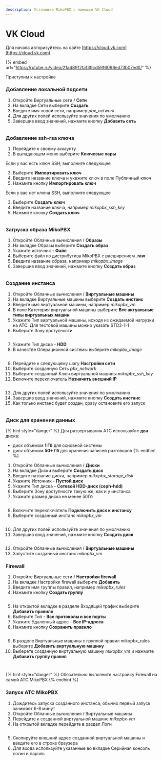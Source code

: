 ```yaml
---
description: Установка MikoPBX с помощью VK Cloud
---
```


# VK Cloud

Для начала авторизуйтесь на сайте [https://cloud.vk.com](https://cloud.vk.com)

{% embed url="https://rutube.ru/video/21a48912fa139cd59f6096ed73b07ed0/" %}

Приступим к настройке

### **Добавление локальной подсети**

1. Откройте Виртуальные сети / **Сети**
2. На вкладке Сети выберите **Создать**
3. Введите имя новой сети, например _pbx\_network_
4. Для других полей используйте значения по умолчанию
5. Завершив ввод значений, нажмите кнопку **Добавить сеть**

<figure><img src="../../.gitbook/assets/MikoPBXvkCloudInstallation_1.png" alt=""><figcaption></figcaption></figure>

### **Добавление ssh-rsa ключа**

1. Перейдите к своему аккаунту
2. В выпадающем меню выберите **Ключевые пары**

Если у вас есть ключ SSH, выполните следующее

3. Выберите **Импортировать ключ**
4. Введите название ключа и укажите ключ в поле Публичный ключ
5. Нажмите кнопку **Импортировать ключ**

Если у вас нет ключа SSH, выполните следующее

3. Выберите **Создать ключ**
4. Введите название ключа, например _mikopbx\_ssh\_key_
5. Нажмите кнопку **Создать ключ**

<figure><img src="../../.gitbook/assets/MikoPBXvkCloudInstallation_2.png" alt=""><figcaption></figcaption></figure>

### **Загрузка образа MikoPBX**

1. Откройте Облачные вычисления / **Образы**
2. На вкладке Образы выберите **Создать образ**
3. Укажите источник - **Файл**
4. Выберите файл из дистрибутива MikoPBX с расширением **.raw**
5. Введите название образа, например _mikopbx\_image_
6. Завершив ввод значений, нажмите кнопку **Создать образ**

<figure><img src="../../.gitbook/assets/MikoPBXvkCloudInstallation_3.png" alt=""><figcaption></figcaption></figure>

### **Создание инстанса**

1. Откройте Облачные вычисления / **Виртуальные машины**
2. На вкладке Виртуальные машины выберите **Создать инстанс**
3. Введите имя виртуальной машины, например _mikopbx\_vm_
4. В поле Категория виртуальной машины выберите **Все актуальные типы виртуальных машин**
5. Укажите Тип виртуальной машины, исходя из ожидаемой нагрузки на АТС. Для тестовой машины можно указать STD2-1-1
6. Выберите Зону доступности

<figure><img src="../../.gitbook/assets/MikoPBXvkCloudInstallation_4.png" alt=""><figcaption></figcaption></figure>

7. Укажите Тип диска - **HDD**
8. В качестве Операционной системы выберите _mikopbx\_image_

<figure><img src="../../.gitbook/assets/MikoPBXvkCloudInstallation_5.png" alt=""><figcaption></figcaption></figure>

9. Перейдите к следующему шагу **Настройки сети**
10. Выберите созданную Сеть _pbx\_network_
11. Выберите созданный Ключ виртуальной машины _mikopbx\_ssh\_key_
12. Включите переключатель **Назначить внешний IP**

<figure><img src="../../.gitbook/assets/MikoPBXvkCloudInstallation_6.png" alt=""><figcaption></figcaption></figure>

13. Для других полей используйте значения по умолчанию
14. Завершив ввод значений, нажмите кнопку **Создать инстанс**
15. Как только инстанс будет создан, сразу остановите его запуск

<figure><img src="../../.gitbook/assets/MikoPBXvkCloudInstallation_7.png" alt=""><figcaption></figcaption></figure>

### **Диск для хранения данных**

{% hint style="danger" %}
Для развертывания АТС используйте **два** диска:

* диск объемом **1 Гб** для основной системы
* диск объемом **50+ Гб** для хранения записей разговоров
{% endhint %}

1. Откройте Облачные вычисления / **Диски**
2. На вкладке Диски выберите **Создать диск**
3. Введите название диска, например _mikopbx\_storage\_disk_
4. Укажите Источник - **Пустой диск**
5. Укажите Тип диска - **Сетевой HDD-диск (ceph-hdd)**
6. Выберите Зону доступности такую же, как и у инстанса
7. Укажите размер диска не менее 50Гб

<figure><img src="../../.gitbook/assets/MikoPBXvkCloudInstallation_8.png" alt=""><figcaption></figcaption></figure>

8. Включите переключатель **Подключить диск к инстансу**
9. Выберите созданный инстанс _mikopbx\_vm_

<figure><img src="../../.gitbook/assets/MikoPBXvkCloudInstallation_9.png" alt=""><figcaption></figcaption></figure>

10. Для других полей используйте значения по умолчанию
11. Завершив ввод значений, нажмите кнопку **Создать диск**

<figure><img src="../../.gitbook/assets/MikoPBXvkCloudInstallation_10.png" alt=""><figcaption></figcaption></figure>

12. Откройте Облачные вычисления / **Виртуальные машины**
13. Запустите созданный инстанс _mikopbx\_vm_

### **Firewall**

1. Откройте Виртуальные сети / **Настройки firewall**
2. На вкладке Настройки firewall выберите **Добавить**
3. Введите имя группы правил, например _mikopbx\_rules_
4. Нажмите кнопку **Создать группу**

<figure><img src="../../.gitbook/assets/MikoPBXvkCloudInstallation_11.png" alt=""><figcaption></figcaption></figure>

5. На открытой вкладке в разделе Входящий трафик выберите **Добавить правило**
6. Выберите Тип - **Все протоколы и все порты**
7. Укажите Удаленный адрес - **Все IP-адреса**
8. Нажмите кнопку **Сохранить правило**

<figure><img src="../../.gitbook/assets/MikoPBXvkCloudInstallation_12.png" alt=""><figcaption></figcaption></figure>

9. В разделе Виртуальные машины с группой правил mikopbx\_rules выберите **Добавить виртуальную машину**
10. Выберете созданную виртуальную машину _mikopbx\_vm_ и нажмите **Добавить группу правил**

<figure><img src="../../.gitbook/assets/MikoPBXvkCloudInstallation_13.png" alt=""><figcaption></figcaption></figure>

<figure><img src="../../.gitbook/assets/MikoPBXvkCloudInstallation_14.png" alt=""><figcaption></figcaption></figure>

{% hint style="danger" %}
Обязательно выполните настройку Firewall на самой АТС MikoPBX
{% endhint %}

### **Запуск АТС MikoPBX**

1. Дождитесь запуска созданного инстанса, обычно первый запуск занимает 6-8 минут
2. Откройте Облачные вычисления / Виртуальные машины
3. Перейдите к созданной виртуальной машине _mikopbx-vm_
4. На открытой вкладке перейдите в раздел Логи

<figure><img src="../../.gitbook/assets/MikoPBXvkCloudInstallation_15.png" alt=""><figcaption></figcaption></figure>

5. Скопируйте внешний адрес созданной виртуальной машины и введите его в строке браузера
6. Для входа используйте указанные во вкладке Серийная консоль логин и пароль

<figure><img src="../../.gitbook/assets/MikoPBXvkCloudInstallation_16.png" alt=""><figcaption></figcaption></figure>

